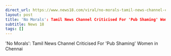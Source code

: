 ```yaml
---
direct_url: https://www.news18.com/viral/no-morals-tamil-news-channel-criticised-for-pub-shaming-women-in-chennai-8669460.html
layout: post
title: 'No Morals': Tamil News Channel Criticised For 'Pub Shaming' Women in Chennai
subtitle: News 18
tags: []
---
```


'No Morals': Tamil News Channel Criticised For 'Pub Shaming' Women in Chennai
